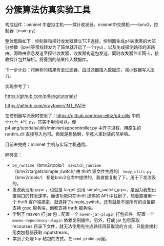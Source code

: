 # 分簇算法仿真实验工具

构成组件：mininet 中虚拟主机——探针收发器，mininet中交换机——bmv2，控制器（main.py）

整体思路如下：控制器和探针收发器建立TCP连接，控制器生成p4转发表的大部分参数（ipv4等常规转发为了简单就开启了一个ryu），以及生成探测路径的源路由。源路由信息发送至探针收发器，收发器构造包发送。同时收发器监听网卡，接收探针包并解析。将得到的结果传入数据库。

下一步计划：将解析的结果传至过滤器，由过滤器插入数据库，减小数据写入压力。

实现参考了：

https://github.com/p4lang/tutorials/

https://github.com/graytower/INT_PATH

在控制器写流表时使用了：https://github.com/nsg-ethz/p4-utils 中的 `thrift_API.py`。其实不用也可以，像p4lang/tutorials/utils/mininet/appcontroller.py 中开子进程，用原生的 runtim_cli 直接写入也可。但就是想偷懒，毕竟人家封装的简单嘛。

目前未完成：mininet 主机与实际主机通信。

碎碎念：

* `bm_runtime`（bmv2/tools/） 	`sswitch_runtime`（bmv2/targets/simple_switch/    由 thrift 源文件生成的）	`bmpy_utils.py`（bmv2/tools/） 都是bmv2仓库中提供的，我直接复制了下。用于下发流表的。
* 发流表没用 grpc ，也就是 target 没用 simple_switch_grpc，是因为我想设置端口的转发速率，而该功能只在thrift 提供的 API 中找到了，想着直接用一个 thrift 客户端搞定，就选择了simple_switch。还有就是不是所有的设备都支持 grpc 服务端，但都支持 thrift 服务端。
* 学到了 maven 打 jar 包：配置一个 `maven-jar-plugin` 打包插件，配置一个`maven-dependency-plugin` 依赖复制插件。另外，打成 jar 包后获取 recourses 目录下文件，就无法使用先生成路径再获取流的方式，只能直接利用类加载器获取 inputstream。
* 学到了处理 tcp 粘包的方式。在`send_probe.py`里。
